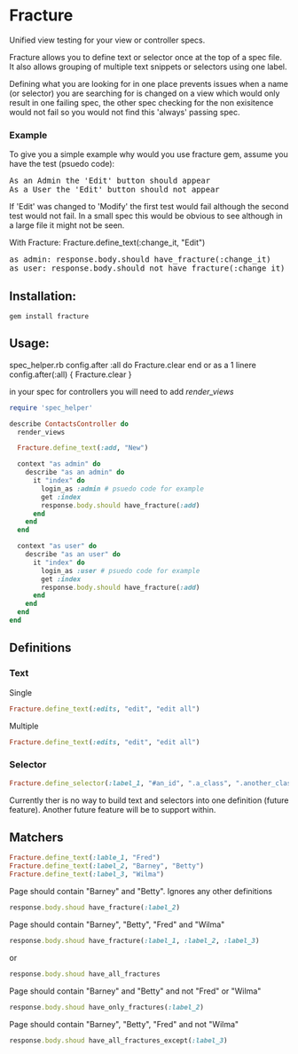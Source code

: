 # Fracture
Unified view testing for your view or controller specs.

Fracture allows you to define text or selector once at the top of a spec file. It also allows grouping of multiple text snippets or selectors using one label.

Defining what you are looking for in one place prevents issues when a name (or selector) you are searching for is changed on a view which would only result in one failing spec, the other spec checking for the non exisitence would not fail so you would not find this 'always' passing spec.


### Example

To give you a simple example why would you use fracture gem, assume you have the test (psuedo code):

<pre>
As an Admin the 'Edit' button should appear
As a User the 'Edit' button should not appear
</pre>

If 'Edit' was changed to 'Modify' the first test would fail although the second test would not fail. In a small spec this would be obvious to see although in a large file it might not be seen.

With Fracture:
Fracture.define_text(:change_it, "Edit")

<pre>
as admin: response.body.should have_fracture(:change_it)
as user: response.body.should_not have_fracture(:change_it)
</pre>

## Installation:

``` 
gem install fracture
```

## Usage:

spec_helper.rb
  config.after :all do
    Fracture.clear
  end
or as a 1 linere
  config.after(:all) { Fracture.clear }


in your spec
for controllers you will need to add *render_views*

```ruby
require 'spec_helper'

describe ContactsController do
  render_views

  Fracture.define_text(:add, "New")

  context "as admin" do
    describe "as an admin" do
      it "index" do
        login_as :admin # psuedo code for example
        get :index
        response.body.should have_fracture(:add)
      end
    end
  end

  context "as user" do
    describe "as an user" do
      it "index" do
        login_as :user # psuedo code for example
        get :index
        response.body.should have_fracture(:add)
      end
    end
  end
end
```

## Definitions
### Text
Single
```ruby
Fracture.define_text(:edits, "edit", "edit all")
```
Multiple
```ruby
Fracture.define_text(:edits, "edit", "edit all")
```
### Selector
```ruby
Fracture.define_selector(:label_1, "#an_id", ".a_class", ".another_class")
```

Currently ther is no way to build text and selectors into one definition (future feature). Another future feature will be to support within.

## Matchers
```ruby
Fracture.define_text(:lable_1, "Fred")
Fracture.define_text(:label_2, "Barney", "Betty")
Fracture.define_text(:label_3, "Wilma")
```

Page should contain "Barney" and "Betty". Ignores any other definitions
```ruby
response.body.shoud have_fracture(:label_2)
```

Page should contain "Barney", "Betty", "Fred" and "Wilma"
```ruby
response.body.shoud have_fracture(:label_1, :label_2, :label_3)
```
or
```ruby
response.body.shoud have_all_fractures
```

Page should contain "Barney" and "Betty" and not "Fred" or "Wilma"
```ruby
response.body.shoud have_only_fractures(:label_2)
```

Page should contain "Barney", "Betty", "Fred" and not "Wilma"
```ruby
response.body.shoud have_all_fractures_except(:label_3)
```










